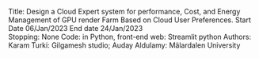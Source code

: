 Title: Design a Cloud Expert system for performance, Cost, and Energy Management of GPU render Farm Based on Cloud User Preferences.
Start Date 06/Jan/2023 
End date   24/Jan/2023  
Stopping: None 
Code: in Python, front-end web: Streamlit python 
Authors: Karam Turki: Gilgamesh studio;     Auday Aldulamy: Mälardalen University
